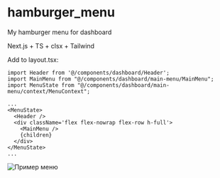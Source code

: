 # hamburger_menu
My hamburger menu for dashboard

Next.js + TS + clsx + Tailwind

Add to layout.tsx:
```
import Header from '@/components/dashboard/Header';
import MainMenu from "@/components/dashboard/main-menu/MainMenu";
import MenuState from "@/components/dashboard/main-menu/context/MenuContext";

...
<MenuState>
  <Header />
  <div className='flex flex-nowrap flex-row h-full'>
    <MainMenu />
    {children}
  </div>
</MenuState>
...
```
![Пример меню](https://github.com/user-attachments/assets/3a006209-9342-45bd-a6e5-fb57a14e4e47)

